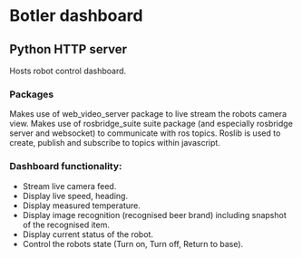 # Botler dashboard
## Python HTTP server
Hosts robot control dashboard.

### Packages
Makes use of web_video_server package to live stream the robots camera view.
Makes use of rosbridge_suite suite package (and especially rosbridge server and websocket) to communicate with ros topics.
Roslib is used to create, publish and subscribe to topics within javascript.

### Dashboard functionality:
* Stream live camera feed.
* Display live speed, heading.
* Display measured temperature.
* Display image recognition (recognised beer brand) including snapshot of the recognised item.
* Display current status of the robot.
* Control the robots state (Turn on, Turn off, Return to base).

